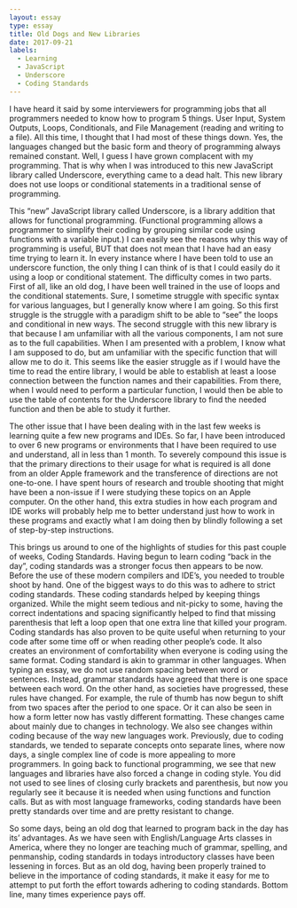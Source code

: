 ```yaml
---
layout: essay
type: essay
title: Old Dogs and New Libraries
date: 2017-09-21
labels:
  - Learning
  - JavaScript
  - Underscore
  - Coding Standards
---
```

<p> 
I have heard it said by some interviewers for programming jobs that all programmers needed to know how to program 5 things.  User Input, System Outputs,  Loops, Conditionals, and File Management (reading and writing to a file).  All this time, I thought that I had most of these things down.  Yes, the languages changed but the basic form and theory of programming always remained constant.  Well, I guess I have grown complacent with my programming.  That is why when I was introduced to this new JavaScript library called Underscore, everything came to a dead halt.  This new library does not use loops or conditional statements in a traditional sense of programming.
</p>
<p>
This “new” JavaScript library called Underscore, is a library addition that allows for functional programming.  (Functional programming allows a programmer to simplify their coding by grouping similar code using functions with a variable input.)  I can easily see the reasons why this way of programming is useful, BUT that does not mean that I have had an easy time trying to learn it.  In every instance where I have been told to use an underscore function, the only thing I can think of is that I could easily do it using a loop or conditional statement.  The difficulty comes in two parts.  First of all, like an old dog, I have been well trained in the use of loops and the conditional statements.  Sure, I sometime struggle with specific syntax for various languages, but I generally know where I am going.  So this first struggle is the struggle with a paradigm shift to be able to “see” the loops and conditional in new ways.  The second struggle with this new library is that because I am unfamiliar with all the various components, I am not sure as to the full capabilities.  When I am presented with a problem, I know what I am supposed to do, but am unfamiliar with the specific function that will allow me to do it.  This seems like the easier struggle as if I would have the time to read the entire library, I would be able to establish at least a loose connection between the function names and their capabilities.  From there, when I would need to perform a particular function, I would then be able to use the table of contents for the Underscore library to find the needed function and then be able to study it further.
</p>
<p>
The other issue that I have been dealing with in the last few weeks is learning quite a few new programs and IDEs.  So far, I have been introduced to over 6 new programs or environments that I have been required to use and understand, all in less than 1 month.  To severely compound this issue is that the primary directions to their usage for what is required is all done from an older Apple framework and the transference of directions are not one-to-one.  I have spent hours of research and trouble shooting that might have been a non-issue if I were studying these topics on an Apple computer.  On the other hand, this extra studies in how each program and IDE works will probably help me to better understand just how to work in these programs and exactly what I am doing then by blindly following a set of step-by-step instructions.
</p>
<p>
This brings us around to one of the highlights of studies for this past couple of weeks, Coding Standards.  Having begun to learn coding “back in the day”, coding standards was a stronger focus then appears to be now.  Before the use of these modern compilers and IDE’s, you needed to trouble shoot by hand.  One of the biggest ways to do this was to adhere to strict coding standards.  These coding standards helped by keeping things organized.  While the might seem tedious and nit-picky to some, having the correct indentations and spacing significantly helped to find that missing parenthesis that left a loop open that one extra line that killed your program.  Coding standards has also proven to be quite useful when returning to your code after some time off or when reading other people’s code.  It also creates an environment of comfortability when everyone is coding using the same format.  Coding standard is akin to grammar in other languages.  When typing an essay, we do not use random spacing between word or sentences.  Instead, grammar standards have agreed that there is one space between each word.  On the other hand, as societies have progressed, these rules have changed.  For example, the rule of thumb has now begun to shift from two spaces after the period to one space.  Or it can also be seen in how a form letter now has vastly different formatting.  These changes came about mainly due to changes in technology.  We also see changes within coding because of the way new languages work.  Previously, due to coding standards, we tended to separate concepts onto separate lines, where now days, a single complex line of code is more appealing to more programmers.  In going back to functional programming, we see that new languages and libraries have also forced a change in coding style.  You did not used to see lines of closing curly brackets and parenthesis, but now you regularly see it because it is needed when using functions and function calls.  But as with most language frameworks, coding standards have been pretty standards over time and are pretty resistant to change.
</p>
<p>
So some days, being an old dog that learned to program back in the day has its’ advantages.  As we have seen with English/Language Arts classes in America, where they no longer are teaching much of grammar, spelling, and penmanship, coding standards in todays introductory classes have been lessening in forces.  But as an old dog, having been properly trained to believe in the importance of coding standards, it make it easy for me to attempt to put forth the effort towards adhering to coding standards.  Bottom line, many times experience pays off.
</p>
